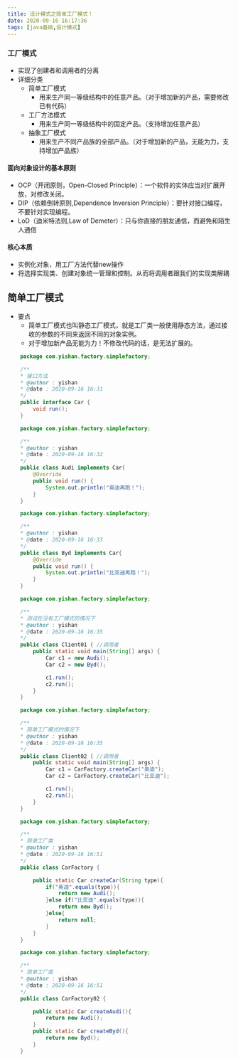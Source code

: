 ```yaml
---
title: 设计模式之简单工厂模式！
date: 2020-09-16 16:17:36
tags: [java基础,设计模式]
---
```


### 工厂模式
<!--more-->
- 实现了创建者和调用者的分离
- 详细分类
    - 简单工厂模式
        - 用来生产同一等级结构中的任意产品。（对于增加新的产品，需要修改已有代码）
    - 工厂方法模式
        - 用来生产同一等级结构中的固定产品。（支持增加任意产品）
    - 抽象工厂模式
        - 用来生产不同产品族的全部产品。（对于增加新的产品，无能为力，支持增加产品族）

#### 面向对象设计的基本原则

- OCP（开闭原则，Open-Closed Principle）：一个软件的实体应当对扩展开放，对修改关闭。
- DIP（依赖倒转原则,Dependence Inversion Principle）：要针对接口编程，不要针对实现编程。
- LoD（迪米特法则,Law of Demeter）：只与你直接的朋友通信，而避免和陌生人通信

#### 核心本质

- 实例化对象，用工厂方法代替new操作
- 将选择实现类、创建对象统一管理和控制。从而将调用者跟我们的实现类解耦

## 简单工厂模式

- 要点
    - 简单工厂模式也叫静态工厂模式，就是工厂类一般使用静态方法，通过接收的参数的不同来返回不同的对象实例。
    - 对于增加新产品无能为力！不修改代码的话，是无法扩展的。


```java
    package com.yishan.factory.simplefactory;

    /**
    * 接口方法
    * @author : yishan
    * @date : 2020-09-16 16:31
    */
    public interface Car {
        void run();
    }
```


```java
    package com.yishan.factory.simplefactory;

    /**
    * @author : yishan
    * @date : 2020-09-16 16:32
    */
    public class Audi implements Car{
        @Override
        public void run() {
            System.out.println("奥迪再跑！");
        }
    }
```


```java
    package com.yishan.factory.simplefactory;

    /**
    * @author : yishan
    * @date : 2020-09-16 16:33
    */
    public class Byd implements Car{
        @Override
        public void run() {
            System.out.println("比亚迪再跑！");
        }
    }

    package com.yishan.factory.simplefactory;

    /**
    * 测试在没有工厂模式的情况下
    * @author : yishan
    * @date : 2020-09-16 16:35
    */
    public class Client01 { //调用者
        public static void main(String[] args) {
            Car c1 = new Audi();
            Car c2 = new Byd();

            c1.run();
            c2.run();
        }
    }
```




```java
    package com.yishan.factory.simplefactory;

    /**
    * 简单工厂模式的情况下
    * @author : yishan
    * @date : 2020-09-16 16:35
    */
    public class Client02 { //调用者
        public static void main(String[] args) {
            Car c1 = CarFactory.createCar("奥迪");
            Car c2 = CarFactory.createCar("比亚迪");

            c1.run();
            c2.run();
        }
    }
```




```java
    package com.yishan.factory.simplefactory;

    /**
    * 简单工厂类
    * @author : yishan
    * @date : 2020-09-16 16:51
    */
    public class CarFactory {

        public static Car createCar(String type){
            if("奥迪".equals(type)){
                return new Audi();
            }else if("比亚迪".equals(type)){
                return new Byd();
            }else{
                return null;
            }
        }
    }
```


```java
    package com.yishan.factory.simplefactory;

    /**
    * 简单工厂类
    * @author : yishan
    * @date : 2020-09-16 16:51
    */
    public class CarFactory02 {

        public static Car createAudi(){
            return new Audi();
        }
        public static Car createByd(){
            return new Byd();
        }
    }
```













